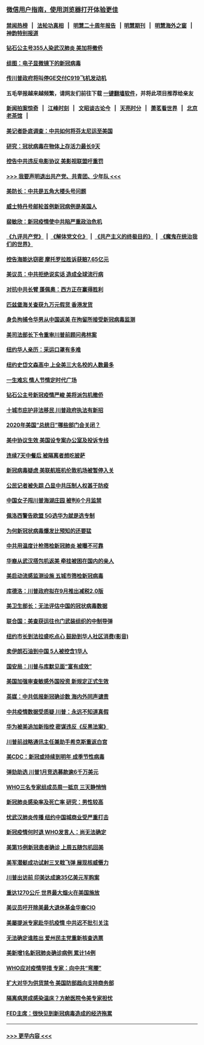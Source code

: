 ### [微信用户指南，使用浏览器打开体验更佳](https://github.com/gfw-breaker/banned-news1/blob/master/indexes/wechat-guide.md?t=0)
#### [禁闻热榜](热点新闻.md?t=0)  &nbsp;&nbsp;|&nbsp;&nbsp; [法轮功真相](https://github.com/gfw-breaker/truth/blob/master/README.md?t=0) &nbsp;&nbsp;|&nbsp;&nbsp; [明慧二十周年报告](https://github.com/gfw-breaker/mh-reports/blob/master/README.md?t=0) &nbsp;&nbsp;|&nbsp;&nbsp;[明慧期刊](https://github.com/gfw-breaker/mh-qikan) &nbsp;&nbsp;|&nbsp;&nbsp; [明慧海外之窗](https://github.com/gfw-breaker/mh-news/blob/master/README.md?t=0) &nbsp;&nbsp;|&nbsp;&nbsp; [神韵特别报道](https://github.com/gfw-breaker/mh-news/blob/master/shenyun.md?t=0)
#### [钻石公主号355人染武汉肺炎 美加将撤侨](../pages/nsc412/n11872392.md?t=02161644) 
#### [组图：电子显微镜下的新冠病毒](../pages/nsc412/n11872057.md?t=02161644) 
#### [传川普政府将叫停GE交付C919飞机发动机](../pages/nsc412/n11871600.md?t=02161644) 
#### 五毛举报越来越频繁，请网友们前往下载 [一键翻墙软件](https://github.com/gfw-breaker/ssr-accounts)，并将此项目推荐给亲友
#### [新闻拍案惊奇](https://github.com/gfw-breaker/banned-news1/blob/master/pages/link4.md) &nbsp;&nbsp;|&nbsp;&nbsp; [江峰时刻](https://github.com/gfw-breaker/banned-news1/blob/master/pages/link4.md) &nbsp;&nbsp;|&nbsp;&nbsp; [文昭谈古论今](https://github.com/gfw-breaker/banned-news1/blob/master/pages/link4.md) &nbsp;&nbsp;|&nbsp;&nbsp; [天亮时分](https://github.com/gfw-breaker/banned-news1/blob/master/pages/link4.md) &nbsp;&nbsp;|&nbsp;&nbsp; [萧茗看世界](https://github.com/gfw-breaker/banned-news1/blob/master/pages/link4.md) &nbsp;&nbsp;|&nbsp;&nbsp; [北京老茶馆](https://github.com/gfw-breaker/banned-news1/blob/master/pages/link4.md) &nbsp;&nbsp;|&nbsp;&nbsp; 
#### [美记者卧底调查：中共如何将芬太尼运至美国](../pages/nsc412/n11871821.md?t=02161644) 
#### [研究：冠状病毒在物体上存活力最长9天](../pages/nsc412/n11871871.md?t=02161644) 
#### [控告中共违反电影协议 美影视联盟吁重罚](../pages/nsc412/n11871820.md?t=02161644) 
#### [>>> 我要声明退出共产党、共青团、少年队 <<<](https://github.com/begood0513/goodnews/blob/master/quit/letter.md) 
#### [美防长：中共是五角大楼头号问题](../pages/nsc412/n11871768.md?t=02161644) 
#### [威士特丹号邮轮首例新冠病例是美国人](../pages/nsc412/n11871731.md?t=02161644) 
#### [裴敏欣：新冠疫情使中共陷严重政治危机](../pages/nsc412/n11871514.md?t=02161644) 
#### [《九评共产党》](https://github.com/begood0513/9ping.md/blob/master/README.md) &nbsp;|&nbsp; [《解体党文化》](../../../../jtdwh.md/blob/master/README.md)  &nbsp;|&nbsp; [《共产主义的终极目的》](../../../../gczydzjmd.md/blob/master/README.md) &nbsp;|&nbsp; [《魔鬼在统治我们的世界》](../../../../mgztzwmdsj.md/blob/master/README.md) 
#### [控告海能达窃密 摩托罗拉胜诉获赔7.65亿元](../pages/nsc412/n11871594.md?t=02161644) 
#### [美议员：中共拒绝说实话 造成全球流行病](../pages/nsc412/n11871582.md?t=02161644) 
#### [对抗中共长臂 蓬佩奥：西方正在赢得胜利](../pages/nsc412/n11871500.md?t=02161644) 
#### [匹兹堡海关查获九万元假货 香港发货](../pages/nsc412/n11870716.md?t=02161644) 
#### [身负拘捕令华男从中国返美  在拘留所接受新冠病毒监测](../pages/nsc412/n11870710.md?t=02161644) 
#### [美司法部长下令重审川普前顾问弗林案](../pages/nsc412/n11870258.md?t=02161644) 
#### [纽约华人亲历：采运口罩有多难](../pages/nsc412/n11870531.md?t=02161644) 
#### [纽约史岱文森高中  上全美三大名校的人数最多](../pages/nsc412/n11870557.md?t=02161644) 
#### [一生难忘 情人节情定时代广场](../pages/nsc412/n11870536.md?t=02161644) 
#### [钻石公主号新冠疫情严峻 美将派包机撤侨](../pages/nsc412/n11870505.md?t=02161644) 
#### [十城市庇护非法移民 川普政府执法有新招](../pages/nsc412/n11870410.md?t=02161644) 
#### [2020年美国“总统日”哪些部门会关闭？](../pages/nsc412/n11870148.md?t=02161644) 
#### [美中协议生效 美国设专案办公室及投诉专线](../pages/nsc412/n11870266.md?t=02161644) 
#### [连续7天中餐后 被隔离者想吃披萨](../pages/nsc412/n11870243.md?t=02161644) 
#### [新冠病毒疑虑 美联航班机伦敦机场被暂停入关](../pages/nsc412/n11870015.md?t=02161644) 
#### [公民记者被失踪 凸显中共压制人权甚于防疫](../pages/nsc412/n11870042.md?t=02161644) 
#### [中国女子闯川普海湖庄园 被判6个月监禁](../pages/nsc412/n11869919.md?t=02161644) 
#### [佩洛西警告欧盟 5G选华为就是选专制](../pages/nsc412/n11869898.md?t=02161644) 
#### [为何新冠状病毒爆发比预知的还要猛](../pages/nsc412/n11869828.md?t=02161644) 
#### [中共用温度计枪筛检新冠肺炎 被曝不可靠](../pages/nsc412/n11869707.md?t=02161644) 
#### [华裔从武汉搭包机返美 牵挂被困在国内的亲人](../pages/nsc412/n11869711.md?t=02161644) 
#### [美启动流感监测设施 五城市筛检新冠病毒](../pages/nsc412/n11869689.md?t=02161644) 
#### [库德洛：川普政府拟在9月推出减税2.0版](../pages/nsc412/n11869627.md?t=02161644) 
#### [美卫生部长：无法评估中国的冠状病毒数据](../pages/nsc412/n11869301.md?t=02161644) 
#### [联合国：美查获运往也门武装组织的中制导弹](../pages/nsc412/n11868677.md?t=02161644) 
#### [纽约市长到法拉盛吃点心  鼓励到华人社区消费(影音)](../pages/nsc412/n11868197.md?t=02161644) 
#### [卖伊朗石油到中国  5人被控含1华人](../pages/nsc412/n11867988.md?t=02161644) 
#### [国安局：川普与库默见面“富有成效”](../pages/nsc412/n11867976.md?t=02161644) 
#### [美国加强审查敏感外国投资 新规定正式生效](../pages/nsc412/n11868041.md?t=02161644) 
#### [英媒：中共低报新冠确诊数 海内外同声谴责](../pages/nsc412/n11867421.md?t=02161644) 
#### [中共疫情数据受质疑 川普：永远不知道真假](../pages/nsc412/n11867195.md?t=02161644) 
#### [华为被美追加新指控 密谋违反《反黑法案》](../pages/nsc412/n11867191.md?t=02161644) 
#### [川普前战略通讯主任兼助手希克斯重返白宫](../pages/nsc412/n11867104.md?t=02161644) 
#### [美CDC：新冠或持续到明年 成季节性病毒](../pages/nsc412/n11867279.md?t=02161644) 
#### [弹劾助选 川普1月竞选募款逾6千万美元](../pages/nsc412/n11866950.md?t=02161644) 
#### [WHO三名专家组成员周一抵京 三天静悄悄](../pages/nsc412/n11866947.md?t=02161644) 
#### [新冠肺炎感染率及死亡率 研究：男性较高](../pages/nsc412/n11866956.md?t=02161644) 
#### [忧武汉肺炎传播 纽约中国城商业受严重打击](../pages/nsc412/n11866902.md?t=02161644) 
#### [新冠疫情何时退 WHO发言人：尚无法确定](../pages/nsc412/n11866864.md?t=02161644) 
#### [美第15例新冠患者确诊 上周五随包机回美](../pages/nsc412/n11866852.md?t=02161644) 
#### [美军潜艇成功试射三叉戟飞弹 展现核威慑力](../pages/nsc412/n11866046.md?t=02161644) 
#### [川普出访前 印美达成逾35亿美元军购案](../pages/nsc412/n11865444.md?t=02161644) 
#### [重达1270公斤 世界最大烟火在美国施放](../pages/nsc412/n11865198.md?t=02161644) 
#### [美议员吁开除美最大退休基金华裔CIO](../pages/nsc412/n11865230.md?t=02161644) 
#### [美屡提派专家赴华抗疫情 中共迟不批引关注](../pages/nsc412/n11864719.md?t=02161644) 
#### [无法确定谁胜出 爱州民主党重新核查选票](../pages/nsc412/n11864830.md?t=02161644) 
#### [美新增1名新冠肺炎确诊病例 累计14例](../pages/nsc412/n11864893.md?t=02161644) 
#### [WHO应对疫情举措 专家：向中共“弯腰”](../pages/nsc412/n11864727.md?t=02161644) 
#### [扩大对华为供货禁令 美国防部趋向支持商务部](../pages/nsc412/n11864773.md?t=02161644) 
#### [隔离病房成感染温床？方舱医院令美专家担忧](../pages/nsc412/n11864575.md?t=02161644) 
#### [FED主席：很快见到新冠病毒造成的经济拖累](../pages/nsc412/n11864507.md?t=02161644) 

----
#### [ >>> 更早内容 <<< ](../indexes/nsc412-earlier.md)
